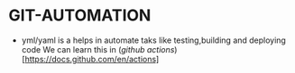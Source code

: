 # GIT-AUTOMATION
- yml/yaml is a helps in automate taks like testing,building and deploying code 
We can learn this in (*github actions*)[https://docs.github.com/en/actions]